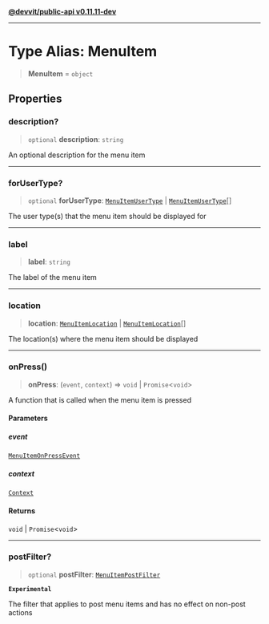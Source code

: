 [**@devvit/public-api v0.11.11-dev**](../README.md)

---

# Type Alias: MenuItem

> **MenuItem** = `object`

## Properties

<a id="description"></a>

### description?

> `optional` **description**: `string`

An optional description for the menu item

---

<a id="forusertype"></a>

### forUserType?

> `optional` **forUserType**: [`MenuItemUserType`](MenuItemUserType.md) \| [`MenuItemUserType`](MenuItemUserType.md)[]

The user type(s) that the menu item should be displayed for

---

<a id="label"></a>

### label

> **label**: `string`

The label of the menu item

---

<a id="location"></a>

### location

> **location**: [`MenuItemLocation`](MenuItemLocation.md) \| [`MenuItemLocation`](MenuItemLocation.md)[]

The location(s) where the menu item should be displayed

---

<a id="onpress"></a>

### onPress()

> **onPress**: (`event`, `context`) => `void` \| `Promise`\<`void`\>

A function that is called when the menu item is pressed

#### Parameters

##### event

[`MenuItemOnPressEvent`](MenuItemOnPressEvent.md)

##### context

[`Context`](../@devvit/namespaces/Devvit/type-aliases/Context.md)

#### Returns

`void` \| `Promise`\<`void`\>

---

<a id="postfilter"></a>

### postFilter?

> `optional` **postFilter**: [`MenuItemPostFilter`](MenuItemPostFilter.md)

**`Experimental`**

The filter that applies to post menu items and has no effect on non-post actions

